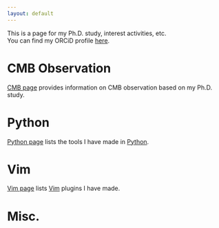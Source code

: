 ```yaml
---
layout: default
---
```


This is a page for my Ph.D. study, interest activities, etc.  
You can find my ORCiD profile [here](https://orcid.org/0000-0002-1211-7850).

# CMB Observation
[CMB page](CMB/) provides information on CMB observation based on my Ph.D. study.

# Python
[Python page](Python) lists the tools I have made in [Python](https://www.python.org/).

# Vim
[Vim page](Vim) lists [Vim](https://www.vim.org/) plugins I have made.

# Misc.


